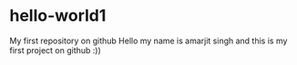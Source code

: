 # hello-world1
My first repository on github
Hello my name is amarjit singh and this is my first project on github :))
